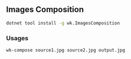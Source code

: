 ## Images Composition

```bash
dotnet tool install -g wk.ImagesComposition
```

### Usages

```bash
wk-compose source1.jpg source2.jpg output.jpg
```